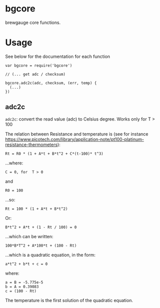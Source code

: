 # bgcore
brewgauge core functions.

# Usage
See below for the documentation for each function

```
var bgcore = require('bgcore')

// (... get adc / checksum)

bgcore.adc2c(adc, checksum, (err, temp) {
  (...)
})
```

## adc2c
`adc2c`: convert the read value (adc) to Celsius degree. Works only for T > 100

The relation between Resistance and temperature is (see for instance https://www.picotech.com/library/application-note/pt100-platinum-resistance-thermometers):

`Rt = R0 * (1 + A*t + B*t^2 + C*(t-100)* t^3)`

...where:

`C = 0, for  T > 0`

and

`R0 = 100`

...so:

`Rt = 100 * (1 + A*t + B*t^2)`

Or:

`B*t^2 + A*t + (1 - Rt / 100) = 0`

...which can be written:

`100*B*T^2 + A*100*t + (100 - Rt)`

...which is a quadratic equation, in the form:

`a*t^2 + b*t + c = 0`

where:

```
a = B = -5.775e-5
b = A = 0.39083
c = (100 - Rt)
```

The temperature is the first solution of the quadratic equation.

